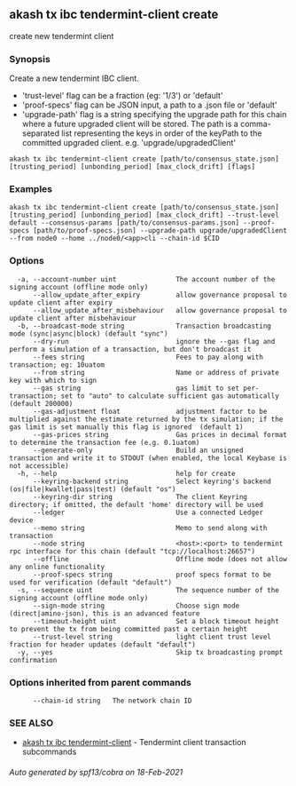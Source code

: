 ## akash tx ibc tendermint-client create

create new tendermint client

### Synopsis

Create a new tendermint IBC client.
  - 'trust-level' flag can be a fraction (eg: '1/3') or 'default'
  - 'proof-specs' flag can be JSON input, a path to a .json file or 'default'
  - 'upgrade-path' flag is a string specifying the upgrade path for this chain where a future upgraded client will be stored. The path is a comma-separated list representing the keys in order of the keyPath to the committed upgraded client.
  e.g. 'upgrade/upgradedClient'

```
akash tx ibc tendermint-client create [path/to/consensus_state.json] [trusting_period] [unbonding_period] [max_clock_drift] [flags]
```

### Examples

```
akash tx ibc tendermint-client create [path/to/consensus_state.json] [trusting_period] [unbonding_period] [max_clock_drift] --trust-level default --consensus-params [path/to/consensus-params.json] --proof-specs [path/to/proof-specs.json] --upgrade-path upgrade/upgradedClient --from node0 --home ../node0/<app>cli --chain-id $CID
```

### Options

```
  -a, --account-number uint               The account number of the signing account (offline mode only)
      --allow_update_after_expiry         allow governance proposal to update client after expiry
      --allow_update_after_misbehaviour   allow governance proposal to update client after misbehaviour
  -b, --broadcast-mode string             Transaction broadcasting mode (sync|async|block) (default "sync")
      --dry-run                           ignore the --gas flag and perform a simulation of a transaction, but don't broadcast it
      --fees string                       Fees to pay along with transaction; eg: 10uatom
      --from string                       Name or address of private key with which to sign
      --gas string                        gas limit to set per-transaction; set to "auto" to calculate sufficient gas automatically (default 200000)
      --gas-adjustment float              adjustment factor to be multiplied against the estimate returned by the tx simulation; if the gas limit is set manually this flag is ignored  (default 1)
      --gas-prices string                 Gas prices in decimal format to determine the transaction fee (e.g. 0.1uatom)
      --generate-only                     Build an unsigned transaction and write it to STDOUT (when enabled, the local Keybase is not accessible)
  -h, --help                              help for create
      --keyring-backend string            Select keyring's backend (os|file|kwallet|pass|test) (default "os")
      --keyring-dir string                The client Keyring directory; if omitted, the default 'home' directory will be used
      --ledger                            Use a connected Ledger device
      --memo string                       Memo to send along with transaction
      --node string                       <host>:<port> to tendermint rpc interface for this chain (default "tcp://localhost:26657")
      --offline                           Offline mode (does not allow any online functionality
      --proof-specs string                proof specs format to be used for verification (default "default")
  -s, --sequence uint                     The sequence number of the signing account (offline mode only)
      --sign-mode string                  Choose sign mode (direct|amino-json), this is an advanced feature
      --timeout-height uint               Set a block timeout height to prevent the tx from being committed past a certain height
      --trust-level string                light client trust level fraction for header updates (default "default")
  -y, --yes                               Skip tx broadcasting prompt confirmation
```

### Options inherited from parent commands

```
      --chain-id string   The network chain ID
```

### SEE ALSO

* [akash tx ibc tendermint-client](akash_tx_ibc_tendermint-client.md)	 - Tendermint client transaction subcommands

###### Auto generated by spf13/cobra on 18-Feb-2021
